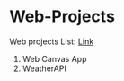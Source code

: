 # Web-Projects

Web projects List: [Link](http://webprojectskd.epizy.com/) 
1. Web Canvas App
2. WeatherAPI
